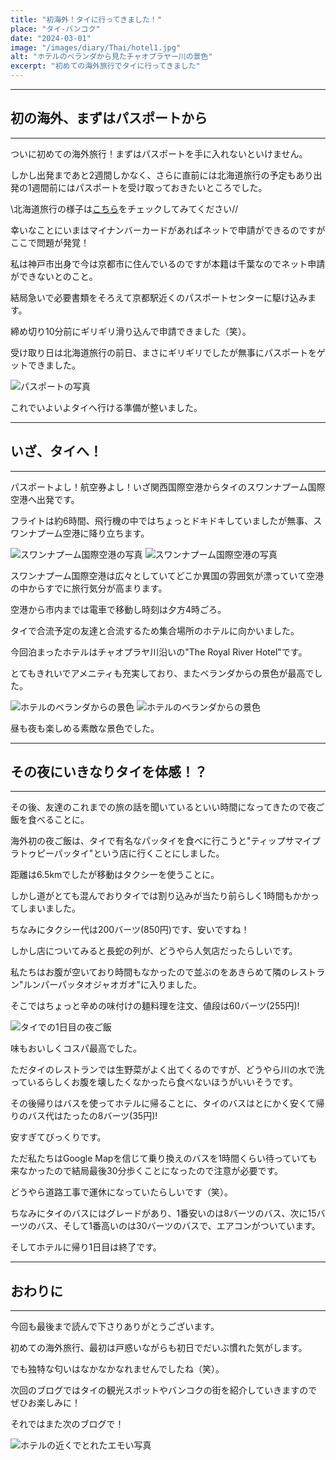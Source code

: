 ```yaml
---
title: "初海外！タイに行ってきました！"
place: "タイ-バンコク"
date: "2024-03-01"
image: "/images/diary/Thai/hotel1.jpg"
alt: "ホテルのベランダから見たチャオプラヤー川の景色"
excerpt: "初めての海外旅行でタイに行ってきました"
---
```


---
## 初の海外、まずはパスポートから
---

ついに初めての海外旅行！まずはパスポートを手に入れないといけません。

しかし出発まであと2週間しかなく、さらに直前には北海道旅行の予定もあり出発の1週間前にはパスポートを受け取っておきたいところでした。

\\北海道旅行の様子は[こちら](@/app/post/diary/Hokkaido1)をチェックしてみてください//

幸いなことにいまはマイナンバーカードがあればネットで申請ができるのですがここで問題が発覚！

私は神戸市出身で今は京都市に住んでいるのですが本籍は千葉なのでネット申請ができないとのこと。

結局急いで必要書類をそろえて京都駅近くのパスポートセンターに駆け込みます。

締め切り10分前にギリギリ滑り込んで申請できました（笑）。

受け取り日は北海道旅行の前日、まさにギリギリでしたが無事にパスポートをゲットできました。

![パスポートの写真](/images/diary/Thai/pasport.jpg)

これでいよいよタイへ行ける準備が整いました。

---
## いざ、タイへ！
---

パスポートよし！航空券よし！いざ関西国際空港からタイのスワンナプーム国際空港へ出発です。

フライトは約6時間、飛行機の中ではちょっとドキドキしていましたが無事、スワンナプーム空港に降り立ちます。

<div class="inside_img">

![スワンナプーム国際空港の写真](/images/diary/Thai/airport2.jpg)
![スワンナプーム国際空港の写真](/images/diary/Thai/airport1.jpg)

</div>

スワンナプーム国際空港は広々としていてどこか異国の雰囲気が漂っていて空港の中からすでに旅行気分が高まります。

空港から市内までは電車で移動し時刻は夕方4時ごろ。

タイで合流予定の友達と合流するため集合場所のホテルに向かいました。

今回泊まったホテルはチャオプラヤ川沿いの"The Royal River Hotel"です。

とてもきれいでアメニティも充実しており、またベランダからの景色が最高でした。

<div class="inside_img">

![ホテルのベランダからの景色](/images/diary/Thai/hotel1.jpg)
![ホテルのベランダからの景色](/images/diary/Thai/hotel2.jpg)

</div>

昼も夜も楽しめる素敵な景色でした。

---
## その夜にいきなりタイを体感！？
---

その後、友達のこれまでの旅の話を聞いているといい時間になってきたので夜ご飯を食べることに。

海外初の夜ご飯は、タイで有名なパッタイを食べに行こうと"ティップサマイプラトゥピーパッタイ"という店に行くことにしました。

距離は6.5kmでしたが移動はタクシーを使うことに。

しかし道がとても混んでおりタイでは割り込みが当たり前らしく1時間もかかってしまいました。

ちなみにタクシー代は200バーツ(850円)です、安いですね！

しかし店についてみると長蛇の列が、どうやら人気店だったらしいです。

私たちはお腹が空いており時間もなかったので並ぶのをあきらめて隣のレストラン"ルンパーパッタオジャオガオ"に入りました。

そこではちょっと辛めの味付けの麺料理を注文、値段は60バーツ(255円)!

![タイでの1日目の夜ご飯](/images/diary/Thai/eat1.jpg)

味もおいしくコスパ最高でした。

ただタイのレストランでは生野菜がよく出てくるのですが、どうやら川の水で洗っているらしくお腹を壊したくなかったら食べないほうがいいそうです。

その後帰りはバスを使ってホテルに帰ることに、タイのバスはとにかく安くて帰りのバス代はたったの8バーツ(35円)!

安すぎてびっくりです。

ただ私たちはGoogle Mapを信じて乗り換えのバスを1時間くらい待っていても来なかったので結局最後30分歩くことになったので注意が必要です。

どうやら道路工事で運休になっていたらしいです（笑）。

ちなみにタイのバスにはグレードがあり、1番安いのは8バーツのバス、次に15バーツのバス、そして1番高いのは30バーツのバスで、エアコンがついています。

そしてホテルに帰り1日目は終了です。

---
## おわりに
---

今回も最後まで読んで下さりありがとうございます。

初めての海外旅行、最初は戸惑いながらも初日でだいぶ慣れた気がします。

でも独特な匂いはなかなかなれませんでしたね（笑）。

次回のブログではタイの観光スポットやバンコクの街を紹介していきますのでぜひお楽しみに！

それではまた次のブログで！

![ホテルの近くでとれたエモい写真](/images/diary/Thai/emoi.jpg)
